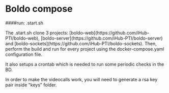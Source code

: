 # Boldo compose

####run: .start.sh

<p>The .start.sh clone 3 projects: [boldo-web](https://github.com/iHub-PTI/boldo-web), [boldo-server](https://github.com/iHub-PTI/boldo-server) and [boldo-sockets](https://github.com/iHub-PTI/boldo-sockets). Then, perform the build and run for every project using the docker-compose.yaml configuration file.
<p>It also setups a crontab which is needed to run some periodic checks in the BD.
<p>In order to make the videocalls work, you will need to generate a rsa key pair inside "keys" folder.
